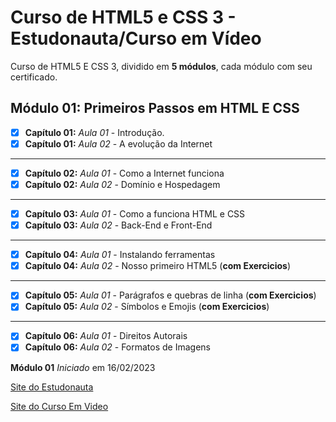 # Curso de HTML5 e CSS 3 - Estudonauta/Curso em Vídeo

Curso de HTML5 E CSS 3, dividido em **5 módulos**, cada módulo com seu certificado.

## Módulo 01: Primeiros Passos em HTML E CSS

- [x] **Capítulo 01:** _Aula 01_ - Introdução.
- [x] **Capítulo 01:** _Aula 02_ - A evolução da Internet
-----------------------------------------------------------
- [x] **Capítulo 02:** _Aula 01_ - Como a Internet funciona
- [x] **Capítulo 02:** _Aula 02_ - Domínio e Hospedagem
-----------------------------------------------------------
- [x] **Capítulo 03:** _Aula 01_ - Como a funciona HTML e CSS
- [x] **Capítulo 03:** _Aula 02_ - Back-End e Front-End
-----------------------------------------------------------
- [x] **Capítulo 04:** _Aula 01_ - Instalando ferramentas
- [x] **Capítulo 04:** _Aula 02_ - Nosso primeiro HTML5 (**com Exercicios**)
-----------------------------------------------------------
- [x] **Capítulo 05:** _Aula 01_ - Parágrafos e quebras de linha (**com Exercicios**)
- [x] **Capítulo 05:** _Aula 02_ - Símbolos e Emojis (**com Exercicios**)
-----------------------------------------------------------
- [x] **Capítulo 06:** _Aula 01_ - Direitos Autorais
- [x] **Capítulo 06:** _Aula 02_ - Formatos de Imagens

**Módulo 01** _Iniciado_ em 16/02/2023

[Site do Estudonauta](https://www.estudonauta.com/)

[Site do Curso Em Video](https://www.cursoemvideo.com/)